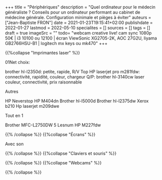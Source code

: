 +++
title = "Périphériques"
description = "Quel ordinateur pour le médecin généraliste ? Conseils pour un ordinateur performant au cabinet de médecine générale. Configuration minimale et pièges à éviter"
auteurs = ["Jean-Baptiste FRON"]
date = 2021-01-23T19:15:41+02:00
publishdate = 2022-01-27
lastmod = 2022-05-10
specialites = []
sources = []
tags = []
draft = true
imageSrc = ""
todo= "webcam creative live! cam sync 1080p 50€ | i3 10100 ou 12100 | écran ViewSonic XG2705-2K, AOC 27G2U, Iiyama GB2766HSU-B1 | logitech mx keys ou mk470"
+++

{{%collapse "Imprimantes laser" %}}

01Net choix:

brother hl-l2350d: petite, rapide, R/V
Top HP laserjet pro m281fdw: connectivité, rapidité, couleur, chargeur
Q/P: brother hl-3140cw laser couleur, connectivité, prix raisonnable

Autres

HP Neverstop
HP M404dn
Brother hl-l5000d
Brother hl-l2375dw
Xerox b210
Hp laserjet m209dwe

Tout en 1

Brother MFC-L2750DW 5 Lesnum
HP M227fdw

{{% /collapse %}}
{{%collapse "Écrans" %}}

Avec son

{{% /collapse %}}
{{%collapse "Claviers et souris" %}}


{{% /collapse %}}
{{%collapse "Webcams" %}}


{{% /collapse %}}

